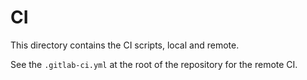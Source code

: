 # CI

This directory contains the CI scripts, local and remote.

See the `.gitlab-ci.yml` at the root of the repository for the remote CI.
